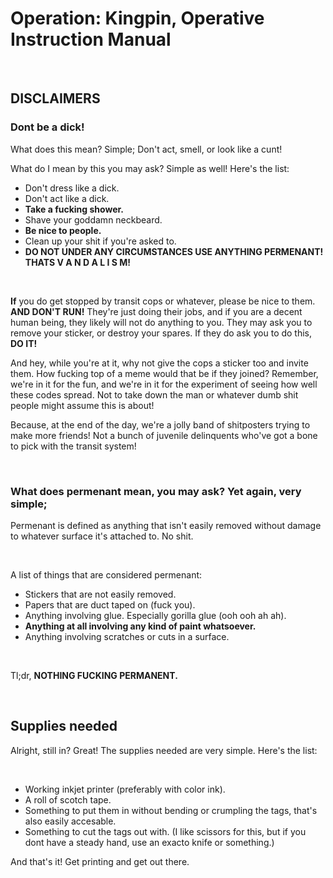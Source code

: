 # Operation: Kingpin, Operative Instruction Manual

&nbsp;
&nbsp;
&nbsp;

## **DISCLAIMERS**

###	Dont be a dick!
What does this mean? Simple; Don't act, smell, or look like a cunt!
&nbsp;

What do I mean by this you may ask? Simple as well! Here's the list:

* Don't dress like a dick.
* Don't act like a dick.
* **Take a fucking shower.**
* Shave your goddamn neckbeard.
* **Be nice to people.**
* Clean up your shit if you're asked to.
* **DO NOT UNDER ANY CIRCUMSTANCES USE ANYTHING PERMENANT! THATS V A N D A L I S M!**

&nbsp;
&nbsp;
&nbsp;

**If** you do get stopped by transit cops or whatever, please be nice to them. **AND DON'T RUN!** They're just doing their jobs, and if you are a decent human being, they likely will not do anything to you. They may ask you to remove your sticker, or destroy your spares. If they do ask you to do this, **DO IT!**

And hey, while you're at it, why not give the cops a sticker too and invite them. How fucking top of a meme would that be if they joined? Remember, we're in it for the fun, and we're in it for the experiment of seeing how well these codes spread. Not to take down the man or whatever dumb shit people might assume this is about!

Because, at the end of the day, we're a jolly band of shitposters trying to make more friends! Not a bunch of juvenile delinquents who've got a bone to pick with the transit system!

&nbsp;
&nbsp;
&nbsp;

### What does permenant mean, you may ask? Yet again, very simple;
Permenant is defined as anything that isn't easily removed without damage to whatever surface it's attached to. No shit.

&nbsp;

  A list of things that are considered permenant:
  * Stickers that are not easily removed.
  * Papers that are duct taped on (fuck you).
  * Anything involving glue. Especially gorilla glue (ooh ooh ah ah).
  * **Anything at all involving any kind of paint whatsoever.**
  * Anything involving scratches or cuts in a surface.

  &nbsp;

  Tl;dr, **NOTHING FUCKING PERMANENT.**

  &nbsp;
  &nbsp;
  &nbsp;

## Supplies needed

Alright, still in? Great! The supplies needed are very simple. Here's the list:

&nbsp;

* Working inkjet printer (preferably with color ink).
* A roll of scotch tape.
* Something to put them in without bending or crumpling the tags, that's also easily accesable.
* Something to cut the tags out with. (I like scissors for this, but if you dont have a steady hand, use an exacto knife or something.)

And that's it! Get printing and get out there.